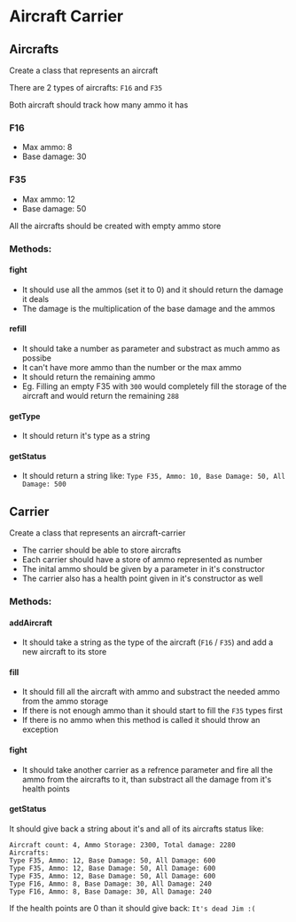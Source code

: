 # Aircraft Carrier
## Aircrafts
Create a class that represents an aircraft


There are 2 types of aircrafts: `F16` and `F35`


Both aircraft should track how many ammo it has


### F16
 - Max ammo: 8
 - Base damage: 30

### F35
 - Max ammo: 12
 - Base damage: 50

All the aircrafts should be created with empty ammo store

### Methods:

#### fight
- It should use all the ammos (set it to 0) and it should return the damage it deals
- The damage is the multiplication of the base damage and the ammos

#### refill
- It should take a number as parameter and substract as much ammo as possibe
- It can't have more ammo than the number or the max ammo
- It should return the remaining ammo
- Eg. Filling an empty F35 with `300` would completely fill the storage of the aircraft and would return the remaining `288`

#### getType
- It should return it's type as a string

#### getStatus
- It should return a string like: `Type F35, Ammo: 10, Base Damage: 50, All Damage: 500`

## Carrier
Create a class that represents an aircraft-carrier


- The carrier should be able to store aircrafts
- Each carrier should have a store of ammo represented as number
- The inital ammo should be given by a parameter in it's constructor
- The carrier also has a health point given in it's constructor as well

### Methods:


#### addAircraft
- It should take a string as the type of the aircraft (`F16` / `F35`) and add a new aircraft to its store

#### fill
- It should fill all the aircraft with ammo and substract the needed ammo from the ammo storage
- If there is not enough ammo than it should start to fill the `F35` types first
- If there is no ammo when this method is called it should throw an exception

#### fight
- It should take another carrier as a refrence parameter and fire all the ammo from the aircrafts to it, than substract all the damage from it's health points

#### getStatus
It should give back a string about it's and all of its aircrafts status like:
```
Aircraft count: 4, Ammo Storage: 2300, Total damage: 2280
Aircrafts:
Type F35, Ammo: 12, Base Damage: 50, All Damage: 600
Type F35, Ammo: 12, Base Damage: 50, All Damage: 600
Type F35, Ammo: 12, Base Damage: 50, All Damage: 600
Type F16, Ammo: 8, Base Damage: 30, All Damage: 240
Type F16, Ammo: 8, Base Damage: 30, All Damage: 240
```
If the health points are 0 than it should give back: `It's dead Jim :(`
